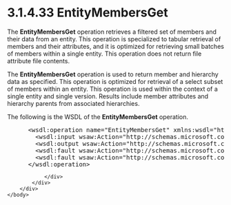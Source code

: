 <html dir="LTR" xmlns:mshelp="http://msdn.microsoft.com/mshelp" xmlns:ddue="http://ddue.schemas.microsoft.com/authoring/2003/5" xmlns:xlink="http://www.w3.org/1999/xlink" xmlns:tool="http://www.microsoft.com/tooltip">
    <head>
        <meta http-equiv="Content-Type" content="text/html; CHARSET=utf-8"></meta>
        <meta name="save" content="history"></meta>
        <title>3.1.4.33 EntityMembersGet</title>
        <xml>
            <mshelp:toctitle title="3.1.4.33 EntityMembersGet"></mshelp:toctitle>
            <mshelp:rltitle title="[MS-SSMDSWS-15]: EntityMembersGet"></mshelp:rltitle>
            <mshelp:keyword index="A" term="f71ab68e-2758-4bb5-8980-98060606ecef"></mshelp:keyword>
            <mshelp:attr name="DCSext.ContentType" value="open specification"></mshelp:attr>
            <mshelp:attr name="AssetID" value="f71ab68e-2758-4bb5-8980-98060606ecef"></mshelp:attr>
            <mshelp:attr name="TopicType" value="kbRef"></mshelp:attr>
            <mshelp:attr name="DCSext.Title" value="[MS-SSMDSWS-15]: EntityMembersGet" />
        </xml>
    </head>
    <body>
        <div id="header">
            <h1 class="heading">3.1.4.33 EntityMembersGet</h1>
        </div>
        <div id="mainSection">
            <div id="mainBody">
                <div id="allHistory" class="saveHistory"></div>
                <div id="sectionSection0" class="section" name="collapseableSection">
                    

<p>The <b>EntityMembersGet</b> operation retrieves a filtered
set of members and their data from an entity. This operation is specialized to
tabular retrieval of members and their attributes, and it is optimized for
retrieving small batches of members within a single entity. This operation does
not return file attribute file contents.</p>

<p>The <b>EntityMembersGet</b> operation is used to return
member and hierarchy data as specified. This operation is optimized for
retrieval of a select subset of members within an entity. This operation is
used within the context of a single entity and single version. Results include
member attributes and hierarchy parents from associated hierarchies.</p>

<p>The following is the WSDL of the <b>EntityMembersGet</b>
operation.</p>

<dl>
<dd>
<div><pre> &lt;wsdl:operation name=&quot;EntityMembersGet&quot; xmlns:wsdl=&quot;http://schemas.xmlsoap.org/wsdl/&quot;&gt;
   &lt;wsdl:input wsaw:Action=&quot;http://schemas.microsoft.com/sqlserver/masterdataservices/2009/09/IService/EntityMembersGet&quot; name=&quot;EntityMembersGetRequest&quot; message=&quot;tns:EntityMembersGetRequest&quot; xmlns:wsaw=&quot;http://www.w3.org/2006/05/addressing/wsdl&quot; /&gt;
   &lt;wsdl:output wsaw:Action=&quot;http://schemas.microsoft.com/sqlserver/masterdataservices/2009/09/IService/EntityMembersGetResponse&quot; name=&quot;EntityMembersGetResponse&quot; message=&quot;tns:EntityMembersGetResponse&quot; xmlns:wsaw=&quot;http://www.w3.org/2006/05/addressing/wsdl&quot; /&gt;
   &lt;wsdl:fault wsaw:Action=&quot;http://schemas.microsoft.com/sqlserver/masterdataservices/2009/09/IService/EntityMembersGetSkuNotSupportedMessageFault&quot; name=&quot;SkuNotSupportedMessageFault&quot; message=&quot;tns:IService_EntityMembersGet_SkuNotSupportedMessageFault_FaultMessage&quot; xmlns:wsaw=&quot;http://www.w3.org/2006/05/addressing/wsdl&quot; /&gt;
   &lt;wsdl:fault wsaw:Action=&quot;http://schemas.microsoft.com/sqlserver/masterdataservices/2009/09/IService/EntityMembersGetEditionExpiredMessageFault&quot; name=&quot;EditionExpiredMessageFault&quot; message=&quot;tns:IService_EntityMembersGet_EditionExpiredMessageFault_FaultMessage&quot; xmlns:wsaw=&quot;http://www.w3.org/2006/05/addressing/wsdl&quot; /&gt;
 &lt;/wsdl:operation&gt;
</pre></div>
</dd></dl>


                </div>
            </div>
        </div>
    </body>
</html>
